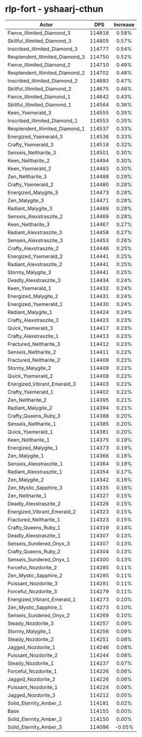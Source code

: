 # rlp-fort - yshaarj-cthun
| Actor | DPS | Increase |
|---|:---:|:---:|
|Fierce_Illimited_Diamond_3|114816|0.58%|
|Skillful_Illimited_Diamond_3|114805|0.57%|
|Inscribed_Illimited_Diamond_3|114777|0.54%|
|Resplendent_Illimited_Diamond_3|114750|0.52%|
|Fierce_Illimited_Diamond_2|114710|0.49%|
|Resplendent_Illimited_Diamond_2|114702|0.48%|
|Inscribed_Illimited_Diamond_2|114693|0.47%|
|Skillful_Illimited_Diamond_2|114675|0.46%|
|Fierce_Illimited_Diamond_1|114642|0.43%|
|Skillful_Illimited_Diamond_1|114564|0.36%|
|Keen_Ysemerald_3|114555|0.35%|
|Inscribed_Illimited_Diamond_1|114553|0.35%|
|Resplendent_Illimited_Diamond_1|114537|0.33%|
|Energized_Ysemerald_3|114536|0.33%|
|Crafty_Ysemerald_3|114518|0.32%|
|Senseis_Neltharite_3|114501|0.30%|
|Keen_Neltharite_2|114494|0.30%|
|Keen_Ysemerald_2|114493|0.30%|
|Zen_Neltharite_3|114488|0.29%|
|Crafty_Ysemerald_2|114480|0.28%|
|Energized_Malygite_3|114473|0.28%|
|Zen_Malygite_3|114471|0.28%|
|Radiant_Malygite_3|114469|0.28%|
|Senseis_Alexstraszite_2|114469|0.28%|
|Keen_Neltharite_3|114467|0.27%|
|Radiant_Alexstraszite_3|114458|0.27%|
|Senseis_Alexstraszite_3|114453|0.26%|
|Crafty_Alexstraszite_2|114446|0.25%|
|Energized_Ysemerald_2|114441|0.25%|
|Radiant_Alexstraszite_2|114441|0.25%|
|Stormy_Malygite_3|114441|0.25%|
|Deadly_Alexstraszite_3|114434|0.24%|
|Keen_Ysemerald_1|114432|0.24%|
|Energized_Malygite_2|114431|0.24%|
|Energized_Ysemerald_1|114430|0.24%|
|Radiant_Malygite_1|114424|0.24%|
|Crafty_Alexstraszite_3|114423|0.23%|
|Quick_Ysemerald_3|114417|0.23%|
|Crafty_Alexstraszite_1|114413|0.23%|
|Fractured_Neltharite_3|114412|0.23%|
|Senseis_Neltharite_2|114411|0.22%|
|Fractured_Neltharite_2|114409|0.22%|
|Stormy_Malygite_2|114409|0.22%|
|Quick_Ysemerald_2|114408|0.22%|
|Energized_Vibrant_Emerald_3|114403|0.22%|
|Crafty_Ysemerald_1|114402|0.22%|
|Zen_Neltharite_2|114395|0.21%|
|Radiant_Malygite_2|114394|0.21%|
|Crafty_Queens_Ruby_3|114388|0.20%|
|Senseis_Neltharite_1|114385|0.20%|
|Quick_Ysemerald_1|114381|0.20%|
|Keen_Neltharite_1|114375|0.19%|
|Energized_Malygite_1|114373|0.19%|
|Zen_Malygite_1|114366|0.18%|
|Senseis_Alexstraszite_1|114364|0.18%|
|Radiant_Alexstraszite_1|114354|0.17%|
|Zen_Malygite_2|114342|0.16%|
|Zen_Mystic_Sapphire_3|114335|0.16%|
|Zen_Neltharite_1|114327|0.15%|
|Deadly_Alexstraszite_2|114326|0.15%|
|Energized_Vibrant_Emerald_2|114323|0.15%|
|Fractured_Neltharite_1|114323|0.15%|
|Crafty_Queens_Ruby_1|114319|0.14%|
|Deadly_Alexstraszite_1|114307|0.13%|
|Senseis_Sundered_Onyx_3|114307|0.13%|
|Crafty_Queens_Ruby_2|114304|0.13%|
|Senseis_Sundered_Onyx_1|114300|0.13%|
|Forceful_Nozdorite_2|114285|0.11%|
|Zen_Mystic_Sapphire_2|114285|0.11%|
|Puissant_Nozdorite_3|114281|0.11%|
|Forceful_Nozdorite_3|114279|0.11%|
|Energized_Vibrant_Emerald_1|114273|0.10%|
|Zen_Mystic_Sapphire_1|114273|0.10%|
|Senseis_Sundered_Onyx_2|114269|0.10%|
|Steady_Nozdorite_3|114257|0.09%|
|Stormy_Malygite_1|114256|0.09%|
|Steady_Nozdorite_2|114251|0.08%|
|Jagged_Nozdorite_1|114246|0.08%|
|Puissant_Nozdorite_2|114244|0.08%|
|Steady_Nozdorite_1|114237|0.07%|
|Forceful_Nozdorite_1|114226|0.06%|
|Jagged_Nozdorite_2|114226|0.06%|
|Puissant_Nozdorite_1|114224|0.06%|
|Jagged_Nozdorite_3|114212|0.05%|
|Solid_Eternity_Amber_1|114181|0.02%|
|Base|114155|0.00%|
|Solid_Eternity_Amber_2|114150|0.00%|
|Solid_Eternity_Amber_3|114096|-0.05%|
